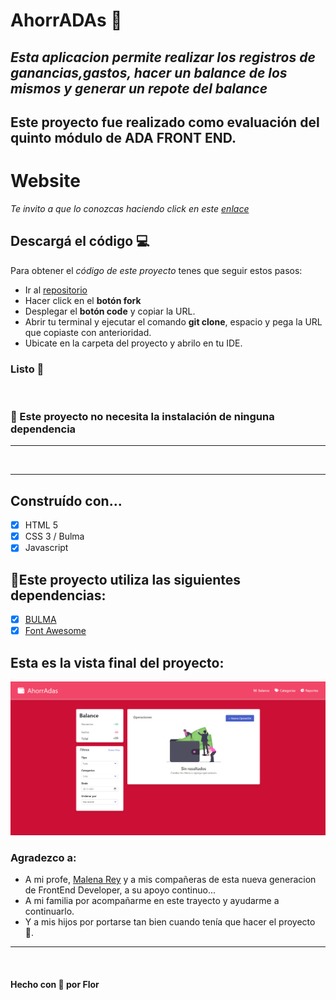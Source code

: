 # AhorrADAs 💸
## _Esta aplicacion permite realizar los registros de ganancias,gastos, hacer un balance de los mismos y generar un repote del balance_
## Este proyecto fue realizado como evaluación del quinto módulo de ADA FRONT END. 

# Website
_Te invito a que lo conozcas haciendo click en este [enlace](https://florocampo.github.io/proyectoahorradas/)_

## Descargá el código 💻
Para obtener el _código de este proyecto_ tenes que seguir estos pasos:
* Ir al [repositorio](https://github.com/florocampo/proyectoahorradas)
* Hacer click en el **botón fork**
* Desplegar el **botón code** y copiar la URL.
* Abrir tu terminal y ejecutar el comando **git clone**, espacio y pega la URL que copiaste con anterioridad. 
* Ubicate en la carpeta del proyecto y abrilo en tu IDE.

### Listo 🌈
<br>

### 📍 Este proyecto no necesita la instalación de ninguna dependencia 
---
<br>

---

## Construído con...
- [x] HTML 5
- [x] CSS 3 / Bulma
- [x] Javascript

## 📂Este proyecto utiliza las siguientes dependencias:
- [x] [BULMA](https://bulma.io/)
- [x] [Font Awesome](https://fontawesome.com/)

## Esta es la vista final del proyecto:
![Alt text](/img/screencapture.png?raw=true)



### Agradezco a:
* A mi profe, [Malena Rey](https://github.com/malerey) y a mis compañeras de esta nueva generacion de FrontEnd Developer, a su apoyo continuo...
* A mi familia por acompañarme en este trayecto y ayudarme a continuarlo.
* Y a mis hijos por portarse tan bien cuando tenía que hacer el proyecto 🧡.

***
<br>

#### Hecho con 🧡 por Flor
